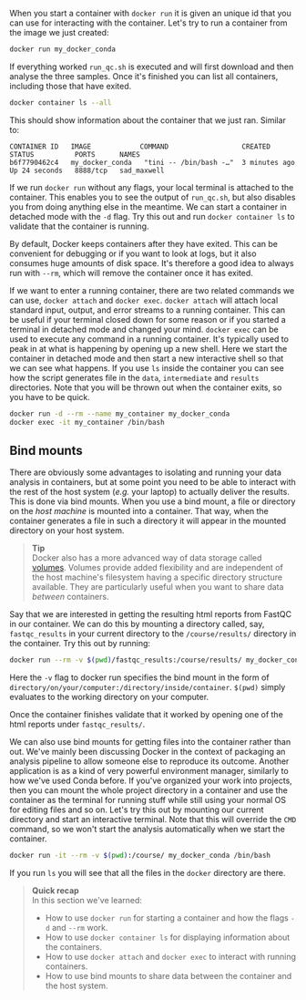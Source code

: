 When you start a container with `docker run` it is given an unique id that you
can use for interacting with the container. Let's try to run a container from
the image we just created:

```bash
docker run my_docker_conda
```

If everything worked `run_qc.sh` is executed and will first download and then
analyse the three samples. Once it's finished you can list all containers,
including those that have exited.

```bash
docker container ls --all
```

This should show information about the container that we just ran. Similar to:

```
CONTAINER ID   IMAGE            COMMAND                  CREATED         STATUS          PORTS      NAMES
b6f7790462c4   my_docker_conda   "tini -- /bin/bash -…"  3 minutes ago   Up 24 seconds   8888/tcp   sad_maxwell
```

If we run `docker run` without any flags, your local terminal is attached to the
container. This enables you to see the output of `run_qc.sh`, but also disables
you from doing anything else in the meantime. We can start a container in
detached mode with the `-d` flag. Try this out and run `docker container ls`
to validate that the container is running.

By default, Docker keeps containers after they have exited. This can be
convenient for debugging or if you want to look at logs, but it also consumes
huge amounts of disk space. It's therefore a good idea to always run with
`--rm`, which will remove the container once it has exited.

If we want to enter a running container, there are two related commands we can
use, `docker attach` and `docker exec`. `docker attach` will attach local
standard input, output, and error streams to a running container. This can be
useful if your terminal closed down for some reason or if you started
a terminal in detached mode and changed your mind. `docker exec` can be used to
execute any command in a running container. It's typically used to peak in at
what is happening by opening up a new shell. Here we start the container in
detached mode and then start a new interactive shell so that we can see what
happens. If you use `ls` inside the container you can see how the script
generates file in the `data`, `intermediate` and `results` directories. Note
that you will be thrown out when the container exits, so you have to be quick.

```bash
docker run -d --rm --name my_container my_docker_conda
docker exec -it my_container /bin/bash
```

## Bind mounts

There are obviously some advantages to isolating and running your data analysis
in containers, but at some point you need to be able to interact with the 
rest of the host system (_e.g._ your laptop) to actually deliver the results. 
This is done via bind mounts. When you use a bind mount, a file or directory 
on the *host machine* is mounted into a container. That way, when the 
container generates a file in such a directory it will appear in the mounted 
directory on your host system.

> **Tip** <br>
> Docker also has a more advanced way of data storage called
> [volumes](https://docs.docker.com/storage/volumes/). Volumes provide
> added flexibility and are independent of the host machine's filesystem
> having a specific directory structure available. They are particularly
> useful when you want to share data *between* containers.

Say that we are interested in getting the resulting html reports from FastQC in
our container. We can do this by mounting a directory called, say,
`fastqc_results` in your current directory to the `/course/results/`
directory in the container. Try this out by running:

```bash
docker run --rm -v $(pwd)/fastqc_results:/course/results/ my_docker_conda
```

Here the `-v` flag to docker run specifies the bind mount in the form of
`directory/on/your/computer:/directory/inside/container`. `$(pwd)` simply
evaluates to the working directory on your computer.

Once the container finishes validate that it worked by opening one of the html
reports under `fastqc_results/`.

We can also use bind mounts for getting files into the container rather than
out. We've mainly been discussing Docker in the context of packaging an
analysis pipeline to allow someone else to reproduce its outcome. Another
application is as a kind of very powerful environment manager, similarly to how
we've used Conda before. If you've organized your work into projects, then you
can mount the whole project directory in a container and use the container as
the terminal for running stuff while still using your normal OS for editing
files and so on. Let's try this out by mounting our current directory and start
an interactive terminal. Note that this will override the `CMD` command, so we
won't start the analysis automatically when we start the container.

```bash
docker run -it --rm -v $(pwd):/course/ my_docker_conda /bin/bash
```

If you run `ls` you will see that all the files in the `docker` directory are
there.

> **Quick recap** <br>
> In this section we've learned:
>
> - How to use `docker run` for starting a container and how the flags `-d`
>   and `--rm` work.
> - How to use `docker container ls` for displaying information about the
>   containers.
> - How to use `docker attach` and `docker exec` to interact with running
>   containers.
> - How to use bind mounts to share data between the container and the host system.